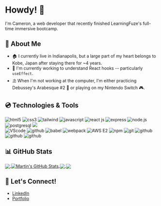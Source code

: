 # Howdy! 👋

I'm Cameron, a web developer that recently finished LearningFuze's full-time immersive bootcamp. 

##  💬 About Me

- 🏠  I currently live in Indianapolis, but a large part of my heart belongs to Kobe, Japan after staying there for ~4 years. 
- 🧠  I'm currently working to understand React hooks -- particularly `useEffect`. 
- ⛱️  When I'm not working at the computer, I'm either practicing Debussey's Arabesque #2 🎹 or playing on my Nintendo Switch 🎮. 

## 💿 Technologies & Tools 

<div class="tech" align=left>
  <img src="https://img.shields.io/badge/-HTML5-red?logo=html5&logoColor=white" alt="html5"/>
  <img src="https://img.shields.io/badge/-CSS3-blue?logo=css3&logoColor=white" alt="css3"/>
  <img src="https://img.shields.io/badge/-Tailwind-6440CE?logo=tailwindcss&logoColor=white" alt="tailwind"/>
  <img src="https://img.shields.io/badge/-JavaScript-444?logo=javascript&logoColor=yellow" alt="javascript"/>
  <img src="https://img.shields.io/badge/-React-3c4156?logo=react&logoColor=61DAFB" alt="react js"/>
  <img src="https://img.shields.io/badge/-EXPRESS-000?logo=express&logoColor=white" alt="express"/>
  <img src="https://img.shields.io/badge/-NODEJS-339933?logo=node.js&logoColor=white" alt="node.js"/>
  <img src="https://img.shields.io/badge/-PostgreSQL-396EA3?logo=postgresql&logoColor=white" alt="postgresql"/>
  <img src="https://img.shields.io/badge/-d3-orange?logo=d3.js&logoColor=white" />
  
  <br>
  
  <img src="https://img.shields.io/badge/-VSCode-007ACC?logo=visualstudiocode&logoColor=white" alt="VScode"/>
  <img src="https://img.shields.io/badge/-Figma-000?logo=figma&logoColor=white" alt="github"/>
  <img src="https://img.shields.io/badge/-Babel-444?logo=babel&logoColor=yellow" alt="babel"/>
  <img src="https://img.shields.io/badge/-Webpack-2B3A42?logo=webpack&logoColor=8DD6F9" alt="webpack"/>
  <img src="https://img.shields.io/badge/-AWS E2-000?logo=amazonaws&logoColor=DD8A2D" alt="AWS E2"/>
  <img src="https://img.shields.io/badge/-npm-BC432B?logo=npm&logoColor=white" alt="npm"/>
  <img src="https://img.shields.io/badge/-Git-F05032?logo=git&logoColor=white" alt="git"/>
  <img src="https://img.shields.io/badge/-GitHub-000?logo=github&logoColor=white" alt="github"/>
  <img src="https://img.shields.io/badge/-Docker-blue?logo=docker&logoColor=white" alt="github"/>
  <img src="https://img.shields.io/badge/-Ubuntu-purple?logo=ubuntu&logoColor=white" alt="github"/>
</div>

## 📊 GitHub Stats 

<a href="https://github.com/cam-peck">
  <img align="center" src="https://github-readme-stats.vercel.app/api/top-langs/?username=cam-peck&hide=python&title_color=ffffff&text_color=c9cacc&icon_color=2bbc8a&bg_color=1d1f21&langs_count=3" />
</a>

<a href="https://github.com/cam-peck">
  <img align="center" src="https://github-readme-stats.vercel.app/api?username=cam-peck&show_icons=true&line_height=27&count_private=true&title_color=ffffff&text_color=c9cacc&icon_color=2bbc8a&bg_color=1d1f21" alt="Martin's GitHub Stats" />
</a>

<a href="https://github.com/cam-peck/acnh-tracker">
  <img align="center" src="https://github-readme-stats.vercel.app/api/pin/?username=cam-peck&repo=acnh-tracker&title_color=ffffff&text_color=c9cacc&icon_color=2bbc8a&bg_color=1d1f21" />
</a>


<a href="https://github.com/cam-peck/final-project">
  <img align="center" src="https://github-readme-stats.vercel.app/api/pin/?username=cam-peck&repo=final-project&title_color=ffffff&text_color=c9cacc&icon_color=2bbc8a&bg_color=1d1f21" />
</a>    

## 🔗 Let's Connect! 

- <a href="https://www.linkedin.com/in/cameronjpeck">LinkedIn</a>
- <a href="https://www.linkedin.com/in/cameronjpeck/overlay/1635504958041/single-media-viewer">Portfolio</a>

<!---
cam-peck/cam-peck is a ✨ special ✨ repository because its `README.md` (this file) appears on your GitHub profile.
You can click the Preview link to take a look at your changes.
--->
